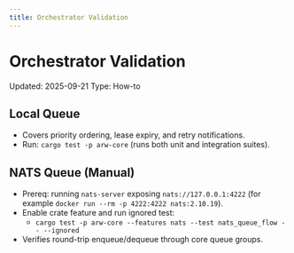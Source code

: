 ```yaml
---
title: Orchestrator Validation
---
```


# Orchestrator Validation
Updated: 2025-09-21
Type: How-to

## Local Queue
- Covers priority ordering, lease expiry, and retry notifications.
- Run: `cargo test -p arw-core` (runs both unit and integration suites).

## NATS Queue (Manual)
- Prereq: running `nats-server` exposing `nats://127.0.0.1:4222` (for example `docker run --rm -p 4222:4222 nats:2.10.19`).
- Enable crate feature and run ignored test:
  - `cargo test -p arw-core --features nats --test nats_queue_flow -- --ignored`
- Verifies round-trip enqueue/dequeue through core queue groups.
